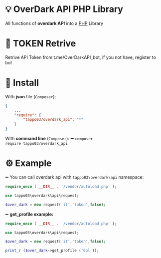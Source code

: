 # 💡 OverDark API PHP Library
All functions of <b>overdark API</b> into a <a href = 'https://php.net'>PHP</a> Library 

# 🔗 TOKEN Retrive
Retrive API Token from t.me/OverDarkAPI_bot, if you not have, register to bot

# 💾 Install 
With <b>json</b> file (<code>Composer</code>):
``` json
{
    ...
    "require": {
        "tappo03/overdark_api": "*"
    }
}
```
With <b>command line</b> (<code>Composer</code>):
➖ <code>composer require tappo03/overdark_api</code>
# ⚙️ Example
➖ You can call overdark api with <code>tappo03\overdark\api</code> namespace:
```php
require_once ( __DIR__ . '/vendor/autoload.php' );

use tappo03\overdark\api\request;

$over_dark = new request('it','token',false);
```
➖ <b>get_profile example:</b>
```php
require_once ( __DIR__ . '/vendor/autoload.php' );

use tappo03\overdark\api\request;

$over_dark = new request('it','token',false);

print_r ($over_dark->get_profile ('0pl'));
```
